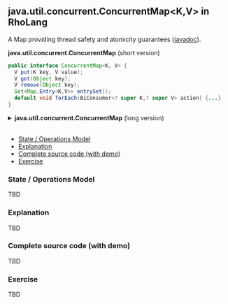 ## java.util.concurrent.ConcurrentMap&lt;K,V&gt; in RhoLang

A Map providing thread safety and atomicity guarantees ([javadoc](https://docs.oracle.com/javase/9/docs/api/java/util/concurrent/ConcurrentMap.html)).

**java.util.concurrent.ConcurrentMap** (short version)   
```java
public interface ConcurrentMap<K, V> {
  V put(K key, V value);
  V get(Object key);
  V remove(Object key);
  Set<Map.Entry<K,V>> entrySet();
  default void forEach(BiConsumer<? super K,? super V> action) {...}  
}

```

<details><summary><b>java.util.concurrent.ConcurrentMap</b> (long version)</summary><p>
  
```java
public interface ConcurrentMap<K, V> {

  // Returns true if this map contains a mapping for the specified key.
  boolean containsKey(Object key);

  // Returns a Set view of the mappings contained in this map.
  Set<Map.Entry<K,V>> entrySet();

  // Performs the given action for each entry in this map until all 
  // entries have been processed or the action throws an exception.
  default void forEach(BiConsumer<? super K,? super V> action) {...}

  // Returns the value to which the specified key is mapped, 
  // or null if this map contains no mapping for the key.
  V get(Object key);

  // Returns a Set view of the keys contained in this map.
  Set<K> keySet();

  // Associates the specified value with the specified key in this map (optional operation).
  V put(K key, V value);

  // Removes the mapping for a key from this map if it is present (optional operation).
  V remove(Object key);

  // Returns the number of key-value mappings in this map.
  int size();

  // Returns a Collection view of the values contained in this map.
  Collection<V> values();

  // Replaces each entry's value with the result of invoking the given function 
  // on that entry until all entries have been processed or the function throws an exception.
  default void replaceAll(BiFunction<? super K,? super V,? extends V> function) {...}
}
```
</p></details><br/>

- [State / Operations Model](#state--operations-model)
- [Explanation](#explanation)
- [Complete source code (with demo)](#complete-source-code-with-demo)
- [Exercise](#exercise)

### State / Operations Model
TBD

### Explanation
TBD

### Complete source code (with demo)
TBD

### Exercise
TBD
